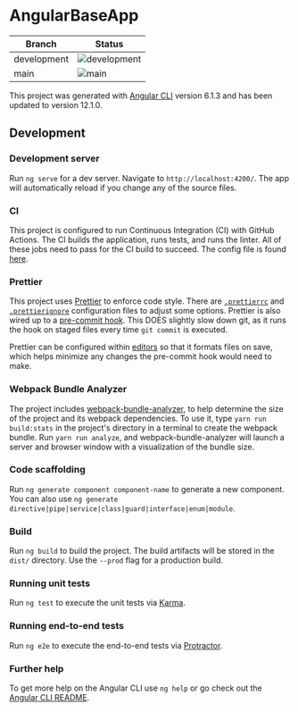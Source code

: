 # AngularBaseApp

| Branch      | Status                                                                                                                        |
| ----------- | ----------------------------------------------------------------------------------------------------------------------------- |
| development | ![development](https://github.com/Karvel/angular-base-app/workflows/Build,%20Test,%20and%20Lint/badge.svg?branch=development) |
| main        | ![main](https://github.com/Karvel/angular-base-app/workflows/Build,%20Test,%20and%20Lint/badge.svg?branch=main)               |

This project was generated with [Angular CLI](https://github.com/angular/angular-cli) version 6.1.3 and has been updated to version 12.1.0.

## Development

### Development server

Run `ng serve` for a dev server. Navigate to `http://localhost:4200/`. The app will automatically reload if you change any of the source files.

### CI

This project is configured to run Continuous Integration (CI) with GitHub Actions. The CI builds the application, runs tests, and runs the linter. All of these jobs need to pass for the CI build to succeed. The config file is found [here](./.github/workflows/build-and-test.yml).

### Prettier

This project uses [Prettier](https://prettier.io/) to enforce code style. There are [`.prettierrc`](.prettierrc) and [`.prettierignore`](.prettierignore) configuration files to adjust some options. Prettier is also wired up to a [pre-commit hook](https://git-scm.com/book/en/v2/Customizing-Git-Git-Hooks). This DOES slightly slow down git, as it runs the hook on staged files every time `git commit` is executed.

Prettier can be configured within [editors](https://prettier.io/docs/en/editors.html) so that it formats files on save, which helps minimize any changes the pre-commit hook would need to make.

### Webpack Bundle Analyzer

The project includes [webpack-bundle-analyzer](https://github.com/webpack-contrib/webpack-bundle-analyzer), to help determine the size of the project and its webpack dependencies. To use it, type `yarn run build:stats` in the project's directory in a terminal to create the webpack bundle. Run `yarn run analyze`, and webpack-bundle-analyzer will launch a server and browser window with a visualization of the bundle size.

### Code scaffolding

Run `ng generate component component-name` to generate a new component. You can also use `ng generate directive|pipe|service|class|guard|interface|enum|module`.

### Build

Run `ng build` to build the project. The build artifacts will be stored in the `dist/` directory. Use the `--prod` flag for a production build.

### Running unit tests

Run `ng test` to execute the unit tests via [Karma](https://karma-runner.github.io).

### Running end-to-end tests

Run `ng e2e` to execute the end-to-end tests via [Protractor](http://www.protractortest.org/).

### Further help

To get more help on the Angular CLI use `ng help` or go check out the [Angular CLI README](https://github.com/angular/angular-cli/blob/master/README.md).
